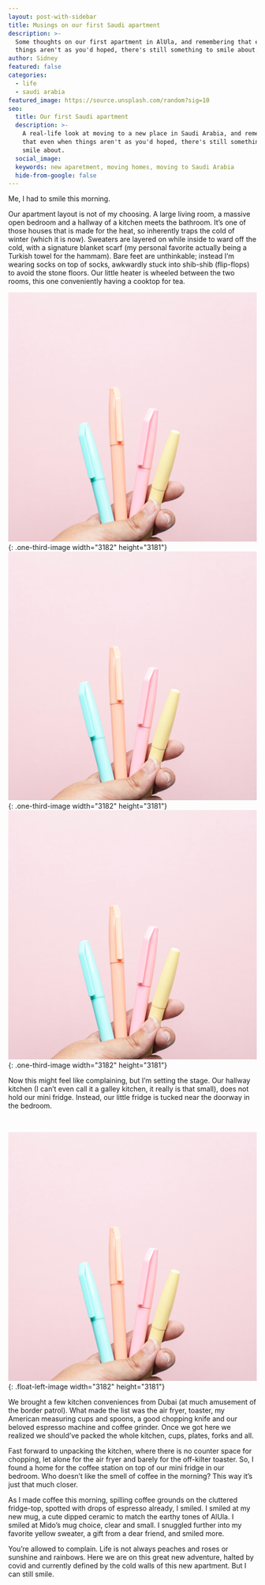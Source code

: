 ```yaml
---
layout: post-with-sidebar
title: Musings on our first Saudi apartment
description: >-
  Some thoughts on our first apartment in AlUla, and remembering that even when
  things aren't as you'd hoped, there's still something to smile about.
author: Sidney
featured: false
categories:
  - life
  - saudi arabia
featured_image: https://source.unsplash.com/random?sig=10
seo:
  title: Our first Saudi apartment
  description: >-
    A real-life look at moving to a new place in Saudi Arabia, and remembering
    that even when things aren't as you'd hoped, there's still something to
    smile about.
  social_image:
  keywords: new aparetment, moving homes, moving to Saudi Arabia
  hide-from-google: false
---
```


Me, I had to smile this morning.

Our apartment layout is not of my choosing. A large living room, a massive open bedroom and a hallway of a kitchen meets the bathroom. It’s one of those houses that is made for the heat, so inherently traps the cold of winter (which it is now). Sweaters are layered on while inside to ward off the cold, with a signature blanket scarf (my personal favorite actually being a Turkish towel for the hammam). Bare feet are unthinkable; instead I’m wearing socks on top of socks, awkwardly stuck into shib-shib (flip-flops) to avoid the stone floors. Our little heater is wheeled between the two rooms, this one conveniently having a cooktop for tea.

![](/uploads/dee-copper-and-wild-1lbmrktx8gq-unsplash.jpg){: .one-third-image width="3182" height="3181"}![](/uploads/dee-copper-and-wild-1lbmrktx8gq-unsplash.jpg){: .one-third-image width="3182" height="3181"}![](/uploads/dee-copper-and-wild-1lbmrktx8gq-unsplash.jpg){: .one-third-image width="3182" height="3181"}

Now this might feel like complaining, but I’m setting the stage. Our hallway kitchen (I can’t even call it a galley kitchen, it really is that small), does not hold our mini fridge. Instead, our little fridge is tucked near the doorway in the bedroom.

&nbsp;

![](/uploads/dee-copper-and-wild-1lbmrktx8gq-unsplash.jpg){: .float-left-image width="3182" height="3181"}

We brought a few kitchen conveniences from Dubai (at much amusement of the border patrol). What made the list was the air fryer, toaster, my American measuring cups and spoons, a good chopping knife and our beloved espresso machine and coffee grinder. Once we got here we realized we should’ve packed the whole kitchen, cups, plates, forks and all.

Fast forward to unpacking the kitchen, where there is no counter space for chopping, let alone for the air fryer and barely for the off-kilter toaster. So, I found a home for the coffee station on top of our mini fridge in our bedroom. Who doesn’t like the smell of coffee in the morning? This way it’s just that much closer.

As I made coffee this morning, spilling coffee grounds on the cluttered fridge-top, spotted with drops of espresso already, I smiled. I smiled at my new mug, a cute dipped ceramic to match the earthy tones of AlUla. I smiled at Mido’s mug choice, clear and small. I snuggled further into my favorite yellow sweater, a gift from a dear friend, and smiled more.

You’re allowed to complain. Life is not always peaches and roses or sunshine and rainbows. Here we are on this great new adventure, halted by covid and currently defined by the cold walls of this new apartment. But I can still smile.